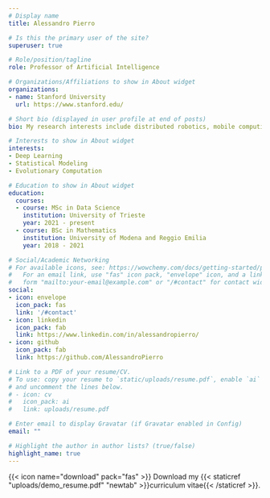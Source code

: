 ```yaml
---
# Display name
title: Alessandro Pierro

# Is this the primary user of the site?
superuser: true

# Role/position/tagline
role: Professor of Artificial Intelligence

# Organizations/Affiliations to show in About widget
organizations:
- name: Stanford University
  url: https://www.stanford.edu/

# Short bio (displayed in user profile at end of posts)
bio: My research interests include distributed robotics, mobile computing and programmable matter.

# Interests to show in About widget
interests:
- Deep Learning
- Statistical Modeling
- Evolutionary Computation

# Education to show in About widget
education:
  courses:
  - course: MSc in Data Science
    institution: University of Trieste
    year: 2021 - present
  - course: BSc in Mathematics
    institution: University of Modena and Reggio Emilia
    year: 2018 - 2021

# Social/Academic Networking
# For available icons, see: https://wowchemy.com/docs/getting-started/page-builder/#icons
#   For an email link, use "fas" icon pack, "envelope" icon, and a link in the
#   form "mailto:your-email@example.com" or "/#contact" for contact widget.
social:
- icon: envelope
  icon_pack: fas
  link: '/#contact'
- icon: linkedin
  icon_pack: fab
  link: https://www.linkedin.com/in/alessandropierro/
- icon: github
  icon_pack: fab
  link: https://github.com/AlessandroPierro

# Link to a PDF of your resume/CV.
# To use: copy your resume to `static/uploads/resume.pdf`, enable `ai` icons in `params.toml`, 
# and uncomment the lines below.
# - icon: cv
#   icon_pack: ai
#   link: uploads/resume.pdf

# Enter email to display Gravatar (if Gravatar enabled in Config)
email: ""

# Highlight the author in author lists? (true/false)
highlight_name: true
---
```



{{< icon name="download" pack="fas" >}} Download my {{< staticref "uploads/demo_resume.pdf" "newtab" >}}curriculum vitae{{< /staticref >}}.
